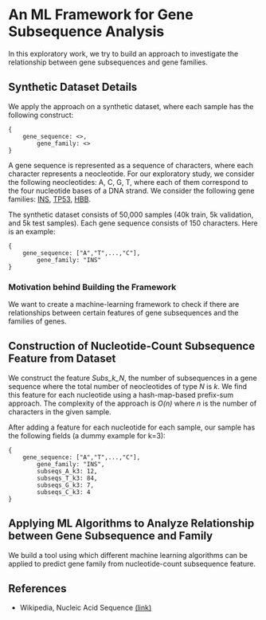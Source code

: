 # An ML Framework for Gene Subsequence Analysis

In this exploratory work, we try to build an approach to investigate the relationship
between gene subsequences and gene families.

## Synthetic Dataset Details

We apply the approach on a synthetic dataset, where each sample has the following construct:

```
{
	gene_sequence: <>,
        gene_family: <>
}
```

A gene sequence is represented as a sequence of characters, where each character represents
a neocleotide. For our exploratory study, we consider the following neocleotides: A, C, G, T, 
where each of them correspond to the four nucleotide bases of a DNA strand. 
We consider the following gene families: [INS](https://medlineplus.gov/genetics/gene/ins/), [TP53](https://www.cancer.gov/publications/dictionaries/cancer-terms/def/tp53-gene), [HBB](https://medlineplus.gov/genetics/gene/hbb/). 

The synthetic dataset consists of 50,000 samples (40k train, 5k validation, and 5k test samples). 
Each gene sequence consists of 150 characters. Here is an example:

```
{
	gene_sequence: ["A","T",...,"C"],
        gene_family: "INS"
}
```

### Motivation behind Building the Framework

We want to create a machine-learning framework to check if there are relationships between
certain features of gene subsequences and the families of genes.

## Construction of Nucleotide-Count Subsequence Feature from Dataset

We construct the feature *Subs_k_N*, the number of subsequences in a gene
sequence where the total number of neocleotides of type *N* is *k*.  We find
this feature for each nucleotide using a hash-map-based prefix-sum approach.
The complexity of the approach is *O(n)* where *n* is the number of characters
in the given sample.

After adding a feature for each nucleotide for each sample, our sample has the following
fields (a dummy example for k=3):

```
{
	gene_sequence: ["A","T",...,"C"],
        gene_family: "INS",
        subseqs_A_k3: 12,
        subseqs_T_k3: 84,
        subseqs_G_k3: 7,
        subseqs_C_k3: 4
}
```

## Applying ML Algorithms to Analyze Relationship between Gene Subsequence and Family

We build a tool using which different machine learning algorithms can be applied
to predict gene family from nucleotide-count subsequence feature. 

## References

- Wikipedia, Nucleic Acid Sequence [(link)](https://en.wikipedia.org/wiki/Nucleic_acid_sequence)


